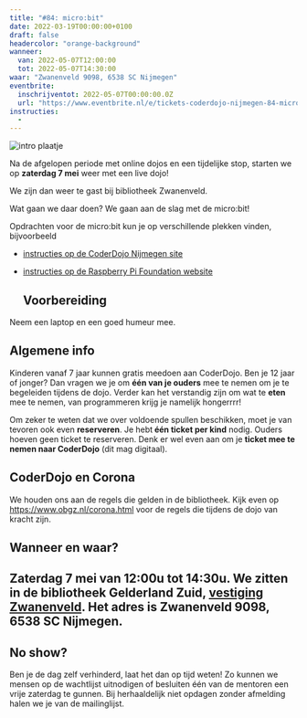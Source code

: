 ```yaml
---
title: "#84: micro:bit"
date: 2022-03-19T00:00:00+0100
draft: false
headercolor: "orange-background"
wanneer: 
  van: 2022-05-07T12:00:00
  tot: 2022-05-07T14:30:00
waar: "Zwanenveld 9098, 6538 SC Nijmegen"
eventbrite:
  inschrijventot: 2022-05-07T00:00:00.0Z
  url: "https://www.eventbrite.nl/e/tickets-coderdojo-nijmegen-84-microbit-301984282117"
instructies:
  - 
---
```


![intro plaatje](https://img.evbuc.com/https%3A%2F%2Fcdn.evbuc.com%2Fimages%2F250730379%2F187233351803%2F1%2Foriginal.20220319-210605?h=200&w=450&auto=format%2Ccompress&q=75&sharp=10&rect=0%2C57%2C800%2C400&s=aadcd735837c747af8f5914962ad4593)



Na de afgelopen periode met online dojos en een tijdelijke stop, starten we op <strong>zaterdag 7 mei</strong> weer met een live dojo!

<!--more-->



We zijn dan weer te gast bij bibliotheek Zwanenveld. 

Wat gaan we daar doen? We gaan aan de slag met de micro:bit!

Opdrachten voor de micro:bit kun je op verschillende plekken vinden, bijvoorbeeld




 - <a href="https://coderdojo-nijmegen.nl/instructies/microbit/" target="_blank" rel="nofollow noopener noreferrer">instructies op de CoderDojo Nijmegen site</a>

 - <a href="https://projects.raspberrypi.org/nl-NL/projects?hardware%5B%5D=microbit" target="_blank" rel="nofollow noopener noreferrer">instructies op de Raspberry Pi Foundation website</a><h2>Voorbereiding</h2>

Neem een laptop en een goed humeur mee.<h2>Algemene info</h2>

Kinderen vanaf 7 jaar kunnen gratis meedoen aan CoderDojo. Ben je 12 jaar of jonger? Dan vragen we je om <strong>één van je ouders</strong> mee te nemen om je te begeleiden tijdens de dojo. Verder kan het verstandig zijn om wat te <strong>eten</strong> mee te nemen, van programmeren krijg je namelijk hongerrrr!

Om zeker te weten dat we over voldoende spullen beschikken, moet je van tevoren ook even <strong>reserveren</strong>. Je hebt<strong> één ticket per kind</strong> nodig. Ouders hoeven geen ticket te reserveren. Denk er wel even aan om je <strong>ticket mee te nemen naar CoderDojo</strong> (dit mag digitaal).<h2>CoderDojo en Corona</h2>

We houden ons aan de regels die gelden in de bibliotheek. Kijk even op <a href="https://www.obgz.nl/corona.html" target="_blank" rel="nofollow noopener noreferrer">https://www.obgz.nl/corona.html</a> voor de regels die tijdens de dojo van kracht zijn.<h2>Wanneer en waar?</h2>
## Zaterdag 7 mei </strong>van 12:00u tot 14:30u. We zitten in de bibliotheek Gelderland Zuid, <a href="https://www.obgz.nl/openingstijden/gids/detail.279863.html/bibliotheek-zwanenveld/" target="_blank" rel="nofollow noopener noreferrer">vestiging Zwanenveld</a>. Het adres is  Zwanenveld 9098, 6538 SC Nijmegen.<h2>No show?</h2>

Ben je de dag zelf verhinderd, laat het dan op tijd weten! Zo kunnen we mensen op de wachtlijst uitnodigen of besluiten één van de mentoren een vrije zaterdag te gunnen. Bij herhaaldelijk niet opdagen zonder afmelding halen we je van de mailinglijst.